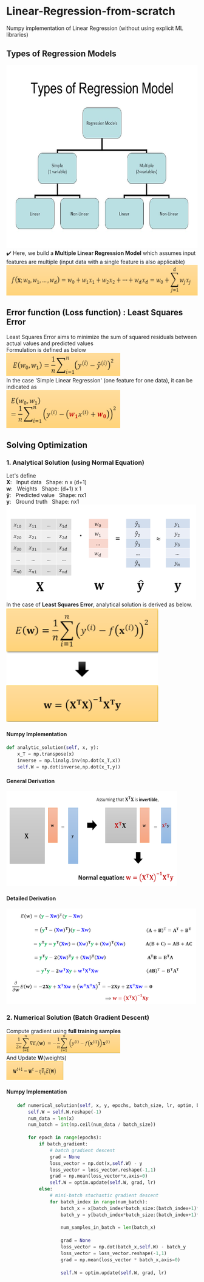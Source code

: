 # Linear-Regression-from-scratch
Numpy implementation of Linear Regression (without using explicit ML libraries)


## Types of Regression Models
<div>
  <div>
    <img src="imgs/types.jpg" width="600" height="480"/>
  </div>
  <div>
    ✔️ Here, we build a <b>Multiple Linear Regression Model</b> which assumes input features are multiple (input data with a single feature is also applicable) <br>
        <img src="imgs/multiple_linear_regression.PNG" width="650" height="80"/>
  </div>
</div>

## Error function (Loss function) : Least Squares Error
<div>
Least Squares Error aims to minimize the sum of squared residuals between actual values and predicted values <br>
Formulation is defined as below <br>
<img src="imgs/mse.PNG" width="300" height="60"/><br>
In the case 'Simple Linear Regression' (one feature for one data), it can be indicated as <br>
<img src="imgs/mse_simple.PNG" width="300" height="100"/>
</div>

## Solving Optimization
### 1. Analytical Solution (using Normal Equation)
<div>
  Let's define <br>
  <b>X</b>:&nbsp;&nbsp; Input data &nbsp;&nbsp;Shape: n x (d+1) <br>
  <b>w</b>:&nbsp;&nbsp; Weights &nbsp;&nbsp;Shape: (d+1) x 1 <br>
  <b>y&#770;</b>:&nbsp;&nbsp; Predicted value &nbsp;&nbsp;Shape: nx1 <br>
  <b>y</b>:&nbsp;&nbsp; Ground truth &nbsp;&nbsp;Shape: nx1 <br>
  <img src="imgs/vectors_def.PNG" width="500" height="250"/>
</div>
<div>
  In the case of <b>Least Squares Error</b>, analytical solution is derived as below. <br>
  <img src="imgs/normal_equation.PNG" width="400" height="300"/>
</div>

#### Numpy Implementation

```python
def analytic_solution(self, x, y):
    x_T = np.transpose(x)
    inverse = np.linalg.inv(np.dot(x_T,x))
    self.W = np.dot(inverse,np.dot(x_T,y))
```
#### General Derivation
  <img src="imgs/general.PNG" width="450" height="250"/><br>
#### Detailed Derivation
  <img src="imgs/detail.PNG" width="500" height="250"/><br>

### 2. Numerical Solution (Batch Gradient Descent)
<div>
  Compute gradient using <b>full training samples</b><br>
    <img src="imgs/batch_gradient.PNG" width="300" height="50"/><br>
  And Update <b>W</b>(weights)<br>
    <img src="imgs/update.PNG" width="150" height="50"/><br>
</div>

#### Numpy Implementation

```python
    def numerical_solution(self, x, y, epochs, batch_size, lr, optim, batch_gradient=False):
        self.W = self.W.reshape(-1)
        num_data = len(x)
        num_batch = int(np.ceil(num_data / batch_size))

        for epoch in range(epochs):
            if batch_gradient:
                # batch gradient descent
                grad = None
                loss_vector = np.dot(x,self.W) - y
                loss_vector = loss_vector.reshape(-1,1)
                grad = np.mean(loss_vector*x,axis=0)
                self.W = optim.update(self.W, grad, lr)
            else:
                # mini-batch stochastic gradient descent
                for batch_index in range(num_batch):
                    batch_x = x[batch_index*batch_size:(batch_index+1)*batch_size]
                    batch_y = y[batch_index*batch_size:(batch_index+1)*batch_size]

                    num_samples_in_batch = len(batch_x)

                    grad = None
                    loss_vector = np.dot(batch_x,self.W) - batch_y
                    loss_vector = loss_vector.reshape(-1,1)
                    grad = np.mean(loss_vector * batch_x,axis=0)

                    self.W = optim.update(self.W, grad, lr)
```
